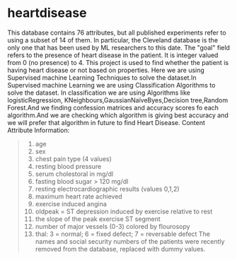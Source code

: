 # heartdisease
This database contains 76 attributes, but all published experiments refer to using a subset of 14 of them. In particular, the Cleveland database is the only one that has been used by ML researchers to this date. The "goal" field refers to the presence of heart disease in the patient. It is integer valued from 0 (no presence) to 4.
              This project is used to find whether the patient is having heart disease or not based on properties.
Here we are using Supervised machine Learning Techniques to solve the dataset.In Supervised machine Learning we are using Classification Algorithms to solve the dataset.
In classification we are using Algorithms like logisticRegression, KNeighbours,GaussianNaïveByes,Decision tree,Random Forest.And we finding confession matrices and accuracy scores fo each algorithm.And we are checking which algorithm is giving best accuracy and we will prefer that algorithm in future to find Heart Disease.
 Content
Attribute Information: 
> 1. age 
> 2. sex 
> 3. chest pain type (4 values) 
> 4. resting blood pressure 
> 5. serum cholestoral in mg/dl 
> 6. fasting blood sugar > 120 mg/dl
> 7. resting electrocardiographic results (values 0,1,2)
> 8. maximum heart rate achieved 
> 9. exercise induced angina 
> 10. oldpeak = ST depression induced by exercise relative to rest 
> 11. the slope of the peak exercise ST segment 
> 12. number of major vessels (0-3) colored by flourosopy 
> 13. thal: 3 = normal; 6 = fixed defect; 7 = reversable defect
 The names and social security numbers of the patients were recently removed from the database, replaced with dummy values.
